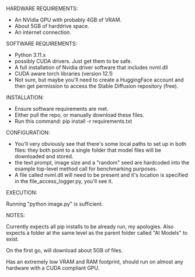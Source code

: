HARDWARE REQUIREMENTS:

  - An NVidia GPU with probably 4GB of VRAM.
  - About 5GB of harddrive space.
  - An internet connection.

SOFTWARE REQUIREMENTS: 

  - Python 3.11.x
  - possibly CUDA drivers.  Just get them to be safe.
  - A full installation of Nvidia driver software that includes nvml.dll
  - CUDA aware torch libraries (version 12.1)
  - Not sure, but maybe you'll need to create a HuggingFace account and then get permission to access the Stable Diffusion repository (free).

INSTALLATION:

  - Ensure software requirements are met.
  - Either pull the repo, or manually download these files.
  - Run this command: pip install -r requirements.txt

CONFIGURATION:

  - You'll very obviously see that there's some local paths to set up in both files: they both point to a single folder that model files will be downloaded and stored.
  - the text prompt, image size and a "random" seed are hardcoded into the example top-level method call for benchmarking purposes.
  - A file called nvml.dll will need to be present and it's location is specified in the file_access_logger.py, you'll see it.

EXECUTION:

Running "python image.py" is sufficient.

NOTES:

Currently expects all pip installs to be already run, my apologies.
Also expects a folder at the same level as the parent folder called "AI Models" to exist.

On the first go, will download about 5GB of files.

Has an extremely low VRAM and RAM footprint, should run on almost any hardware with a CUDA compliant GPU.
